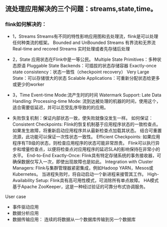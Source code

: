 ## 流处理应用解决的三个问题：streams,state,time。
### flink如何解决的：

- 1，Streams
Streams有不同的特性影响应用图和去处理流，flink是可以处理任何种类流的框架。
Bounded and UnBounded Streams 有界流和无界流
Real-time and recored Streams 实时处理或者先存储后处理
- 2，State
应用状态在Flink中是一等公民。
Multiple State Primitives：多种状态原语
Pluggable State Backends：可插拔的状态存储容器
Exactly-once state consistency：状态一致性（checkpoint recovery）
Very Large State：可以存储很大的状态
Scalable Applications：可重新分配状态给更多或更少的worker
- 3，Time
Event-time Mode:流产生时的时间
Watermark Support: 
Late Data Handling: 
Processing-time Mode: 流到达被处理的机器的时间，使用这个，适合需要低延迟，并可以忍受乱序导致的的应用。


- 失败恢复机制：保证内部状态一致，使失败就像没发生一样。
如何保证：
Consistent Checkpoints: Flink的恢复机制基于应用程序状态的一致检查点。 如果发生故障，将重新启动应用程序并从最新检查点加载其状态。 结合可重置流源，此功能可以保证一次性状态一致性。
Efficient Checkpoints: 如果应用程序有TB级的状态，则检查应用程序的状态可能非常昂贵。 Flink可以执行异步和增量检查点，以便将检查点对应用程序的延迟SLA的影响保持在非常小的水平。
End-to-End Exactly-Once: Flink具有特定存储系统的事务接收器，可确保数据仅写入一次，即使出现故障也是如此。
Integration with Cluster Managers: Flink与集群管理器紧密集成，例如Hadoop YARN，Mesos或Kubernetes。 当进程失败时，将自动启动一个新进程来接管其工作。
High-Availability Setup: Flink具有高可用性模式，可消除所有单点故障。 HA模式基于Apache ZooKeeper，这是一种经过验证的可靠分布式协调服务。

User case

- 事件驱动应用
- 数据分析应用
- 数据传输应用： 连续的将数据从一个数据库传输到另一个数据库